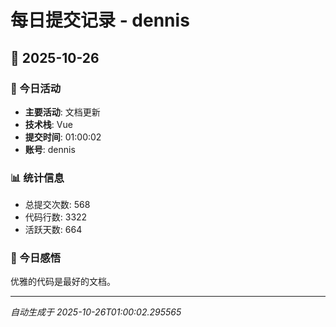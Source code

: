 # 每日提交记录 - dennis

## 📅 2025-10-26

### 🎯 今日活动
- **主要活动**: 文档更新
- **技术栈**: Vue
- **提交时间**: 01:00:02
- **账号**: dennis

### 📊 统计信息
- 总提交次数: 568
- 代码行数: 3322
- 活跃天数: 664

### 💭 今日感悟
优雅的代码是最好的文档。

---
*自动生成于 2025-10-26T01:00:02.295565*

